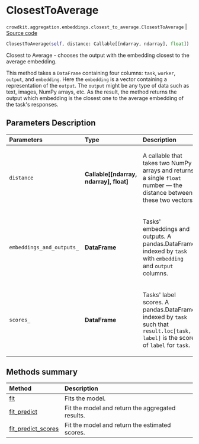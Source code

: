 # ClosestToAverage
`crowdkit.aggregation.embeddings.closest_to_average.ClosestToAverage` | [Source code](https://github.com/Toloka/crowd-kit/blob/v1.0.0/crowdkit/aggregation/embeddings/closest_to_average.py#L12)

```python
ClosestToAverage(self, distance: Callable[[ndarray, ndarray], float])
```

Closest to Average - chooses the output with the embedding closest to the average embedding.


This method takes a `DataFrame` containing four columns: `task`, `worker`, `output`, and `embedding`.
Here the `embedding` is a vector containing a representation of the `output`. The `output` might be any
type of data such as text, images, NumPy arrays, etc. As the result, the method returns the output which
embedding is the closest one to the average embedding of the task's responses.

## Parameters Description

| Parameters | Type | Description |
| :----------| :----| :-----------|
`distance`|**Callable\[\[ndarray, ndarray\], float\]**|<p>A callable that takes two NumPy arrays and returns a single `float` number — the distance between these two vectors.</p>
`embeddings_and_outputs_`|**DataFrame**|<p>Tasks&#x27; embeddings and outputs. A pandas.DataFrame indexed by `task` with `embedding` and `output` columns.</p>
`scores_`|**DataFrame**|<p>Tasks&#x27; label scores. A pandas.DataFrame indexed by `task` such that `result.loc[task, label]` is the score of `label` for `task`.</p>
## Methods summary

| Method | Description |
| :------| :-----------|
[fit](crowdkit.aggregation.embeddings.closest_to_average.ClosestToAverage.fit.md)| Fits the model.
[fit_predict](crowdkit.aggregation.embeddings.closest_to_average.ClosestToAverage.fit_predict.md)| Fit the model and return the aggregated results.
[fit_predict_scores](crowdkit.aggregation.embeddings.closest_to_average.ClosestToAverage.fit_predict_scores.md)| Fit the model and return the estimated scores.
